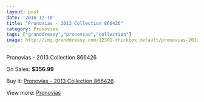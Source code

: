 ```yaml
---
layout: post
date: '2016-12-10'
title: "Pronovias - 2013 Collection 866426"
category: Pronovias
tags: ["granddressy","pronovias","collection"]
image: http://img.granddressy.com/12301-thickbox_default/pronovias-2013-collection-866426.jpg
---
```

Pronovias - 2013 Collection 866426

On Sales: **$356.99**
<a href="https://www.granddressy.com/en/pronovias/11383-pronovias-2013-collection-866426.html"><amp-img layout="responsive" width="600" height="600" src="//img.granddressy.com/12301-thickbox_default/pronovias-2013-collection-866426.jpg" alt="Pronovias - 2013 Collection 866426 0" /></a>

Buy it: [Pronovias - 2013 Collection 866426](https://www.granddressy.com/en/pronovias/11383-pronovias-2013-collection-866426.html "Pronovias - 2013 Collection 866426")

View more: [Pronovias](https://www.granddressy.com/en/63-pronovias "Pronovias")